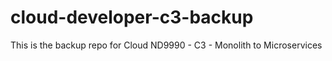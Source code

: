 # cloud-developer-c3-backup
This is the backup repo for Cloud ND9990 - C3 - Monolith to Microservices
